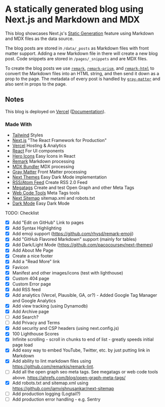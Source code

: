 # A statically generated blog using Next.js and Markdown and MDX

This blog showcases Next.js's [Static Generation](https://nextjs.org/docs/basic-features/pages) feature using Markdown and MDX files as the data source.

The blog posts are stored in `/data/_posts` as Markdown files with front matter support. Adding a new Markdown file in there will create a new blog post. Code snippets are stored in `/pages/_snippets` and are MDX files.

To create the blog posts we use [`remark`](https://github.com/remarkjs/remark), [`remark-prism`](https://github.com/sergioramos/remark-prism#readme), and [`remark-html`](https://github.com/remarkjs/remark-html) to convert the Markdown files into an HTML string, and then send it down as a prop to the page. The metadata of every post is handled by [`gray-matter`](https://github.com/jonschlinkert/gray-matter) and also sent in props to the page.

## Notes

This blog is deployed on [Vercel](https://vercel.com/new?utm_source=github&utm_medium=readme&utm_campaign=next-example) ([Documentation](https://nextjs.org/docs/deployment)).

### Made With

- [Tailwind](https://tailwindcss.com/) Styles
- [Next.js](https://nextjs.org/) "The React Framework for Production"
- [Vercel](https://vercel.com/home) Hosting & Analytics
- [React](https://reactjs.org/) For UI components
- [Hero Icons](https://heroicons.com/) Easy Icons in React
- [Remark](https://github.com/remarkjs) Markdown processing
- [MDX Bundler](https://github.com/kentcdodds/mdx-bundler) MDX processing
- [Gray Matter](https://github.com/jonschlinkert/gray-matter) Front Matter processing
- [Next Themes](https://github.com/pacocoursey/next-themes) Easy Dark Mode implementation
- [RSS/Atom Feed](https://github.com/jpmonette/feed) Create RSS 2.0 Feed
- [Megatags](https://megatags.co/) Create and test Open Graph and other Meta Tags
- [Web Code Tools](https://webcode.tools) Meta Tags tools
- [Next Sitemap](https://github.com/iamvishnusankar/next-sitemap) sitemap.xml and robots.txt
- [Dark Mode](https://github.com/pacocoursey/next-themes) Easy Dark Mode

TODO: Checklist

- [x] Add "Edit on GitHub" Link to pages
- [x] Add Syntax Highlighting
- [x] Add emoji support (https://github.com/rhysd/remark-emoji)
- [x] Add "GitHub Flavored Markdown" support (mainly for tables)
- [x] Add Dark/Light Mode (https://github.com/pacocoursey/next-themes)
- [x] Add About Me Page
- [x] Create a nice footer
- [x] Add a "Read More" link
- [x] Favicon
- [x] Manifest and other images/icons (test with lighthouse)
- [x] Custom 404 page
- [x] Custom Error page
- [x] Add RSS feed
- [x] Add analytics (Vercel, Plausible, GA, or?) - Added Google Tag Manager and Google Analytics
- [x] Add view tracking (using Dynamodb)
- [x] Add Archive page
- [ ] Add Search?
- [ ] Add Privacy and Terms
- [x] Add security and CSP headers (using next.config.js)
- [x] 100 Lighthouse Scores
- [x] Infinite scrolling - scroll in chunks to end of list - greatly speeds initial page load
- [x] Add easy way to embed YouTube, Twitter, etc. by just putting link in Markdown
- [x] Add ability to lint markdown files using https://github.com/remarkjs/remark-lint.
- [ ] Add all the open graph seo meta tags. See megatags or web code tools above. https://ahrefs.com/blog/open-graph-meta-tags/
- [x] Add robots.txt and sitemap.xml using https://github.com/iamvishnusankar/next-sitemap
- [ ] Add production logging (Logtail?)
- [ ] Add production error handling - e.g. Sentry
